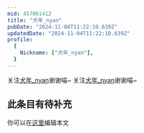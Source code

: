 ```yaml
---
mid: 457061412
title: "犬年_nyan"
pubDate: "2024-11-04T11:22:10.639Z"
updatedDate: "2024-11-04T11:22:10.639Z"
profile:
  {
    Nickname: ["犬年_nyan"],
  }
---
```


关注[犬年_nyan](https://space.bilibili.com/457061412)谢谢喵~ 关注[犬年_nyan](https://space.bilibili.com/457061412)谢谢喵~

## 此条目有待补充
你可以在[这里](https://github.com/Yuhanawa/VTuber.ICU-Content/edit/master/v/犬年_nyan/index.md)编辑本文
